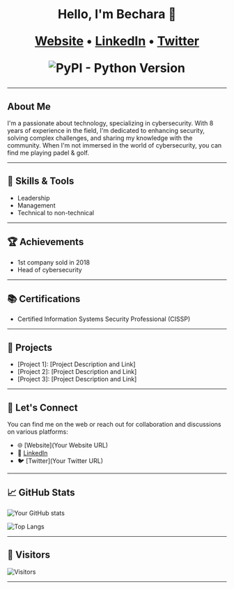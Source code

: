<h1 align="center">Hello, I'm Bechara 👋

<p align="center">
  <a href="[Your Website URL]">Website</a> •
  <a href="[LinkedIn URL]">LinkedIn</a> •
  <a href="[Twitter URL]">Twitter</a>
</p>

![PyPI - Python Version](https://img.shields.io/pypi/pyversions1)


---

## About Me

I'm a passionate about technology, specializing in cybersecurity. With 8 years of experience in the field, I'm dedicated to enhancing security, solving complex challenges, and sharing my knowledge with the community. When I'm not immersed in the world of cybersecurity, you can find me playing padel & golf.

---

## 🧰 Skills & Tools

- Leadership
- Management
- Technical to non-technical

---

## 🏆 Achievements

- 1st company sold in 2018
- Head of cybersecurity 

---

## 📚 Certifications

- Certified Information Systems Security Professional (CISSP)

---

## 🔬 Projects

- [Project 1]: [Project Description and Link]
- [Project 2]: [Project Description and Link]
- [Project 3]: [Project Description and Link]

---

## 📣 Let's Connect

You can find me on the web or reach out for collaboration and discussions on various platforms:

- 🌐 [Website](Your Website URL)
- 💼 [LinkedIn](https://www.linkedin.com/in/becharakaddoum/)
- 🐦 [Twitter](Your Twitter URL)

---

## 📈 GitHub Stats

![Your GitHub stats](https://github-readme-stats.vercel.app/api?username=bkaddoum&show_icons=true)

![Top Langs](https://github-readme-stats.vercel.app/api/top-langs/?username=bkaddoum&layout=compact)

---

## 🌟 Visitors

![Visitors](https://visitor-badge.glitch.me/badge?page_id=bkaddoum.bkaddoum)

---

```markdown
